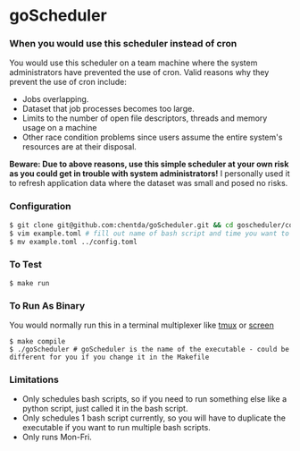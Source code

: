 # goScheduler

### When you would use this scheduler instead of cron
You would use this scheduler on a team machine where the system administrators have prevented the use of cron. Valid reasons why they prevent the use of cron include:
* Jobs overlapping.
* Dataset that job processes becomes too large.
* Limits to the number of open file descriptors, threads and memory usage on a machine
* Other race condition problems since users assume the entire system's resources are at their disposal.

**Beware: Due to above reasons, use this simple scheduler at your own risk as you could get in trouble with system administrators!** I personally used it to refresh application data where the dataset was small and posed no risks.

### Configuration
``` bash
$ git clone git@github.com:chentda/goScheduler.git && cd goscheduler/config/
$ vim example.toml # fill out name of bash script and time you want to schedule it to run
$ mv example.toml ../config.toml 
```

### To Test
``` base
$ make run
```

### To Run As Binary
You would normally run this in a terminal multiplexer like [tmux](https://github.com/tmux/tmux/wiki) or [screen](https://linuxize.com/post/how-to-use-linux-screen/)
```
$ make compile
$ ./goScheduler # goScheduler is the name of the executable - could be different for you if you change it in the Makefile
```
### Limitations
* Only schedules bash scripts, so if you need to run something else like a python script, just called it in the bash script.
* Only schedules 1 bash script currently, so you will have to duplicate the executable if you want to run multiple bash scripts.
* Only runs Mon-Fri. 
